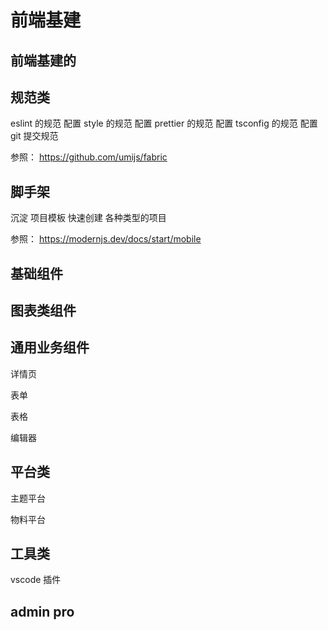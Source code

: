 # 前端基建

## 前端基建的

## 规范类
eslint 的规范 配置
style 的规范 配置
prettier 的规范 配置
tsconfig 的规范 配置
git 提交规范

参照： https://github.com/umijs/fabric

## 脚手架
沉淀 项目模板 快速创建 各种类型的项目

参照： https://modernjs.dev/docs/start/mobile

## 基础组件


## 图表类组件

## 通用业务组件
详情页

表单

表格

编辑器


## 平台类

主题平台

物料平台


## 工具类

vscode 插件



## admin pro

